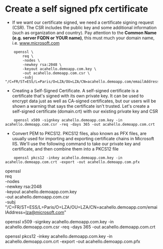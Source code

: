 # Create a self signed pfx certificate 

- If we want our certificate signed, we need a certificate signing request (CSR). The CSR includes the public key and some additional information (such as organization and country). Pay attention to the **Common Name (e.g. server FQDN or YOUR name)**, this must much your domain name, i.e. www.microsoft.com
```
    openssl \
        req \
        -nodes \
        -newkey rsa:2048 \
        -keyout acahello.demoapp.com.key \
        -out acahello.demoapp.com.csr \
        -subj "/C=FR/ST=ESS/L=Paris/O=LZA/OU=LZA/CN=acahello.demoapp.com/emailAddress=lza@microsoft.com"
```

- Creating a Self-Signed Certificate. A self-signed certificate is a certificate that's signed with its own private key. It can be used to encrypt data just as well as CA-signed certificates, but our users will be shown a warning that says the certificate isn't trusted. Let's create a self-signed certificate (domain.crt) with our existing private key and CSR
```
    openssl x509 -signkey acahello.demoapp.com.key -in acahello.demoapp.com.csr -req -days 365 -out acahello.demoapp.com.crt
```

- Convert PEM to PKCS12. PKCS12 files, also known as PFX files, are usually used for importing and exporting certificate chains in Microsoft IIS. We'll use the following command to take our private key and certificate, and then combine them into a PKCS12 file
```
    openssl pkcs12 -inkey acahello.demoapp.com.key -in acahello.demoapp.com.crt -export -out acahello.demoapp.com.pfx
```

openssl \
    req \
    -nodes \
    -newkey rsa:2048 \
    -keyout acahello.demoapp.com.key \
    -out acahello.demoapp.com.csr \
    -subj "/C=FR/ST=ESS/L=Paris/O=LZA/OU=LZA/CN=acahello.demoapp.com/emailAddress=lza@microsoft.com"


openssl x509 -signkey acahello.demoapp.com.key -in acahello.demoapp.com.csr -req -days 365 -out acahello.demoapp.com.crt

openssl pkcs12 -inkey acahello.demoapp.com.key -in acahello.demoapp.com.crt -export -out acahello.demoapp.com.pfx